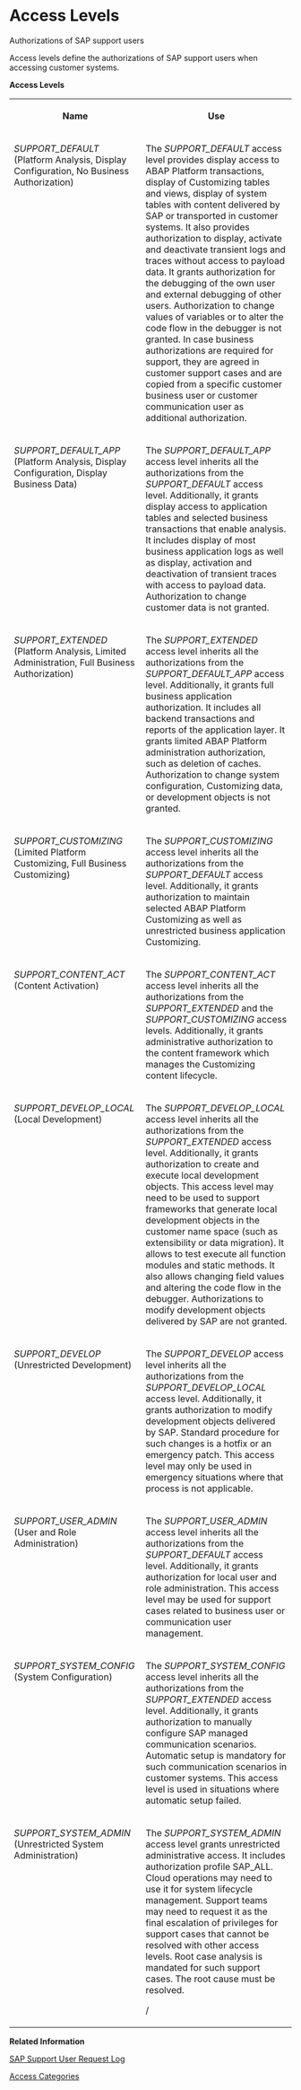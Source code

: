 <!-- loio3cdb582583b342fd82b3caf3f3763af8 -->

# Access Levels

Authorizations of SAP support users



Access levels define the authorizations of SAP support users when accessing customer systems.

**Access Levels**


<table>
<tr>
<th valign="top">

Name

</th>
<th valign="top">

Use

</th>
</tr>
<tr>
<td valign="top">

*SUPPORT\_DEFAULT* \(Platform Analysis, Display Configuration, No Business Authorization\)

</td>
<td valign="top">

The *SUPPORT\_DEFAULT* access level provides display access to ABAP Platform transactions, display of Customizing tables and views, display of system tables with content delivered by SAP or transported in customer systems. It also provides authorization to display, activate and deactivate transient logs and traces without access to payload data. It grants authorization for the debugging of the own user and external debugging of other users. Authorization to change values of variables or to alter the code flow in the debugger is not granted. In case business authorizations are required for support, they are agreed in customer support cases and are copied from a specific customer business user or customer communication user as additional authorization.

</td>
</tr>
<tr>
<td valign="top">

*SUPPORT\_DEFAULT\_APP* \(Platform Analysis, Display Configuration, Display Business Data\)

</td>
<td valign="top">

The *SUPPORT\_DEFAULT\_APP* access level inherits all the authorizations from the *SUPPORT\_DEFAULT* access level. Additionally, it grants display access to application tables and selected business transactions that enable analysis. It includes display of most business application logs as well as display, activation and deactivation of transient traces with access to payload data. Authorization to change customer data is not granted.

</td>
</tr>
<tr>
<td valign="top">

*SUPPORT\_EXTENDED* \(Platform Analysis, Limited Administration, Full Business Authorization\)

</td>
<td valign="top">

The *SUPPORT\_EXTENDED* access level inherits all the authorizations from the *SUPPORT\_DEFAULT\_APP* access level. Additionally, it grants full business application authorization. It includes all backend transactions and reports of the application layer. It grants limited ABAP Platform administration authorization, such as deletion of caches. Authorization to change system configuration, Customizing data, or development objects is not granted.

</td>
</tr>
<tr>
<td valign="top">

*SUPPORT\_CUSTOMIZING* \(Limited Platform Customizing, Full Business Customizing\)

</td>
<td valign="top">

The *SUPPORT\_CUSTOMIZING* access level inherits all the authorizations from the *SUPPORT\_DEFAULT* access level. Additionally, it grants authorization to maintain selected ABAP Platform Customizing as well as unrestricted business application Customizing.

</td>
</tr>
<tr>
<td valign="top">

*SUPPORT\_CONTENT\_ACT* \(Content Activation\)

</td>
<td valign="top">

The *SUPPORT\_CONTENT\_ACT* access level inherits all the authorizations from the *SUPPORT\_EXTENDED* and the *SUPPORT\_CUSTOMIZING* access levels. Additionally, it grants administrative authorization to the content framework which manages the Customizing content lifecycle.

</td>
</tr>
<tr>
<td valign="top">

*SUPPORT\_DEVELOP\_LOCAL* \(Local Development\)

</td>
<td valign="top">

The *SUPPORT\_DEVELOP\_LOCAL* access level inherits all the authorizations from the *SUPPORT\_EXTENDED* access level. Additionally, it grants authorization to create and execute local development objects. This access level may need to be used to support frameworks that generate local development objects in the customer name space \(such as extensibility or data migration\). It allows to test execute all function modules and static methods. It also allows changing field values and altering the code flow in the debugger. Authorizations to modify development objects delivered by SAP are not granted.

</td>
</tr>
<tr>
<td valign="top">

*SUPPORT\_DEVELOP* \(Unrestricted Development\)

</td>
<td valign="top">

The *SUPPORT\_DEVELOP* access level inherits all the authorizations from the *SUPPORT\_DEVELOP\_LOCAL* access level. Additionally, it grants authorization to modify development objects delivered by SAP. Standard procedure for such changes is a hotfix or an emergency patch. This access level may only be used in emergency situations where that process is not applicable.

</td>
</tr>
<tr>
<td valign="top">

*SUPPORT\_USER\_ADMIN* \(User and Role Administration\)

</td>
<td valign="top">

The *SUPPORT\_USER\_ADMIN* access level inherits all the authorizations from the *SUPPORT\_DEFAULT* access level. Additionally, it grants authorization for local user and role administration. This access level may be used for support cases related to business user or communication user management.

</td>
</tr>
<tr>
<td valign="top">

*SUPPORT\_SYSTEM\_CONFIG* \(System Configuration\)

</td>
<td valign="top">

The *SUPPORT\_SYSTEM\_CONFIG* access level inherits all the authorizations from the *SUPPORT\_EXTENDED* access level. Additionally, it grants authorization to manually configure SAP managed communication scenarios. Automatic setup is mandatory for such communication scenarios in customer systems. This access level is used in situations where automatic setup failed.

</td>
</tr>
<tr>
<td valign="top">

*SUPPORT\_SYSTEM\_ADMIN* \(Unrestricted System Administration\)

</td>
<td valign="top">

The *SUPPORT\_SYSTEM\_ADMIN* access level grants unrestricted administrative access. It includes authorization profile SAP\_ALL. Cloud operations may need to use it for system lifecycle management. Support teams may need to request it as the final escalation of privileges for support cases that cannot be resolved with other access levels. Root case analysis is mandated for such support cases. The root cause must be resolved.

/

</td>
</tr>
</table>

**Related Information**  


[SAP Support User Request Log](sap-support-user-request-log-934a027.md "")

[Access Categories](access-categories-7dbdd05.md "")

